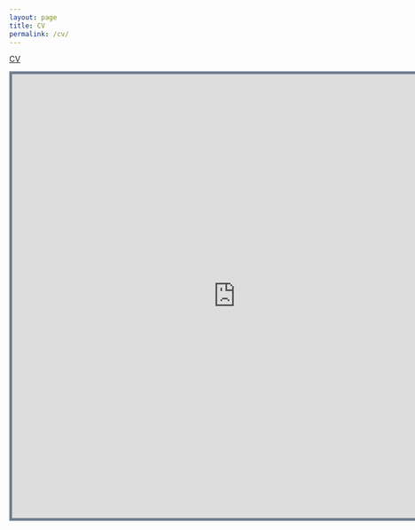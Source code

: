 ```yaml
---
layout: page
title: CV
permalink: /cv/
---
```


[CV][cv]

<iframe src="http://docs.google.com/viewer?url=http%3A%2F%2Fnsharan.blogs.rice.edu%2Ffiles%2F2017%2F03%2Fnsharan_cv-29utee5.pdf&embedded=true" width="805" height="800" style="border:thick solid #708090 ;">Your browser does not support the PDF embedding. Please download my cv using the link above. </iframe>

[cv]: http://nsharan.blogs.rice.edu/files/2017/03/nsharan_cv-29ukdoa.pdf
